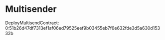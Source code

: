 # Multisender

DeployMultisendContract:   
0:51b26d47df7313ef1af06ed79525eef9b03455eb7f6e632fde3d5a630d15332b

